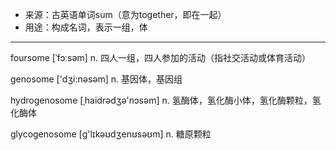 - <span class="definition">来源：古英语单词sum（意为together，即在一起）</span>
- <span class="definition">用途：构成名词，表示一组，体</span>

---

foursome [ˈfɔːsəm] n. 四人一组，四人参加的活动（指社交活动或体育活动）

genosome ['dʒi:nəsəm] n. 基因体，基因组

hydrogenosome [ˌhaidrədʒə'nɔsəm] n. 氢酶体，氢化酶小体，氢化酶颗粒，氢化酶体

glycogenosome [ɡ'lɪkəʊdʒenʊsəʊm] n. 糖原颗粒
